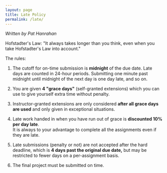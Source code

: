 ```yaml
---
layout: page
title: Late Policy
permalink: /late/
---
```


*Written by Pat Hanrahan*

Hofstadter's Law: "It always takes longer than you think,
even when you take Hofstadter's Law into account."

The rules:

1. The cutoff for on-time submission is **midnight** of the due date.
Late days are counted in 24-hour periods.
Submitting one minute past midnight until midnight of the next day 
is one day late, and so on.  

2. You are given **4 "grace days"** (self-granted extensions)
which you can use to give yourself extra time without penalty.

3. Instructor-granted extensions are only considered 
**after all grace days are used** and only given in exceptional situations.  

4. Late work handed in when you have run out of grace is 
**discounted 10% per day late**.  
It is always to your advantage to complete all the assignments
even if they are late.

5. Late submissions (penalty or not) are not accepted after the hard deadline,
which is **4 days past the original due date,** 
but may be restricted to fewer days on a per-assignment basis.

6. The final project must be submitted on time.

